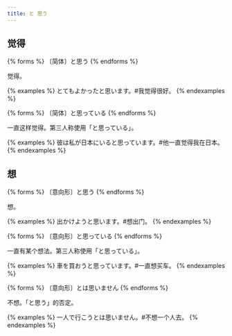 ```yaml
---
title: と 思う
---
```


## 觉得

{% forms %}
〔简体〕と思う
{% endforms %}

觉得。

{% examples %}
とてもよかったと思います。#我觉得很好。
{% endexamples %}

{% forms %}
〔简体〕と思っている
{% endforms %}

一直这样觉得。第三人称使用「と思っている」。

{% examples %}
彼は私が日本にいると思っています。#他一直觉得我在日本。
{% endexamples %}

## 想

{% forms %}
〔意向形〕と思う
{% endforms %}

想。

{% examples %}
出かけようと思います。#想出门。
{% endexamples %}

{% forms %}
〔意向形〕と思っている
{% endforms %}

一直有某个想法。第三人称使用「と思っている」。

{% examples %}
車を買おうと思っています。#一直想买车。
{% endexamples %}

{% forms %}
〔意向形〕とは思いません
{% endforms %}

不想。「と思う」的否定。

{% examples %}
一人で行こうとは思いません。#不想一个人去。
{% endexamples %}
